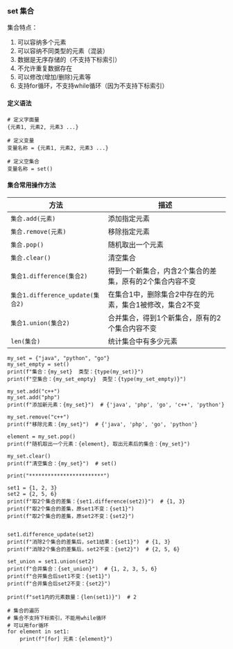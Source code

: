 ### set 集合

集合特点：

1. 可以容纳多个元素
2. 可以容纳不同类型的元素（混装）
3. 数据是无序存储的（不支持下标索引）
4. 不允许重复数据存在
5. 可以修改(增加/删除)元素等
6. 支持for循环，不支持while循环（因为不支持下标索引）

#### 定义语法

```
# 定义字面量
{元素1, 元素2, 元素3 ...}

# 定义变量
变量名称 = {元素1, 元素2, 元素3 ...}

# 定义空集合
变量名称 = set()
```

#### 集合常用操作方法

| 方法               | 描述                             |
|------------------|--------------------------------|
| `集合.add(元素)`     | 添加指定元素                         |
| `集合.remove(元素)`     | 移除指定元素                         |
| `集合.pop()`     | 随机取出一个元素                       |
| `集合.clear()`     | 清空集合                           |
| `集合1.difference(集合2)`     | 得到一个新集合，内含2个集合的差集，原有的2个集合内容不变  |
| `集合1.difference_update(集合2)`     | 在集合1中，删除集合2中存在的元素，集合1被修改，集合2不变 |
| `集合1.union(集合2)`     | 合并集合，得到1个新集合，原有的2个集合内容不变       |
| `len(集合)`     | 统计集合中有多少元素                     |

```
my_set = {"java", "python", "go"}
my_set_empty = set()
print(f"集合：{my_set}  类型：{type(my_set)}")
print(f"空集合：{my_set_empty}  类型：{type(my_set_empty)}")

my_set.add("c++")
my_set.add("php")
print(f"添加新元素：{my_set}")  # {'java', 'php', 'go', 'c++', 'python'}

my_set.remove("c++")
print(f"移除元素：{my_set}")  # {'java', 'php', 'go', 'python'}

element = my_set.pop()
print(f"随机取出一个元素：{element}, 取出元素后的集合：{my_set}")

my_set.clear()
print(f"清空集合：{my_set}")  # set()

print("************************")

set1 = {1, 2, 3}
set2 = {2, 5, 6}
print(f"取2个集合的差集：{set1.difference(set2)}")  # {1, 3}
print(f"取2个集合的差集，原set1不变：{set1}")
print(f"取2个集合的差集，原set2不变：{set2}")


set1.difference_update(set2)
print(f"消除2个集合的差集后，set1结果：{set1}")  # {1, 3}
print(f"消除2个集合的差集后，set2不变：{set2}")  # {2, 5, 6}

set_union = set1.union(set2)
print(f"合并集合：{set_union}")  # {1, 2, 3, 5, 6}
print(f"合并集合后set1不变：{set1}")
print(f"合并集合后set2不变：{set2}")

print(f"set1内的元素数量：{len(set1)}")  # 2

# 集合的遍历
# 集合不支持下标索引，不能用while循环
# 可以用for循环
for element in set1:
    print(f"[for] 元素：{element}")
```
